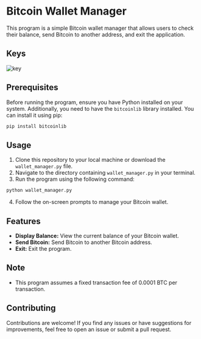 # Bitcoin Wallet Manager

This program is a simple Bitcoin wallet manager that allows users to check their balance, send Bitcoin to another address, and exit the application.

## Keys
![key](https://lucky12651.github.io/Bitcoin_Wallet/Screenshot%202024-03-11%20at%201.17.39%20PM.png)



## Prerequisites

Before running the program, ensure you have Python installed on your system. Additionally, you need to have the `bitcoinlib` library installed. You can install it using pip:

```bash
pip install bitcoinlib
```

## Usage

1. Clone this repository to your local machine or download the `wallet_manager.py` file.
2. Navigate to the directory containing `wallet_manager.py` in your terminal.
3. Run the program using the following command:

```bash
python wallet_manager.py
```

4. Follow the on-screen prompts to manage your Bitcoin wallet.

## Features

- **Display Balance:** View the current balance of your Bitcoin wallet.
- **Send Bitcoin:** Send Bitcoin to another Bitcoin address.
- **Exit:** Exit the program.

## Note

- This program assumes a fixed transaction fee of 0.0001 BTC per transaction.

## Contributing

Contributions are welcome! If you find any issues or have suggestions for improvements, feel free to open an issue or submit a pull request.
